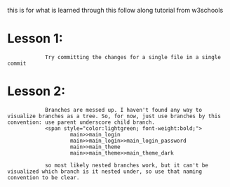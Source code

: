 this is for what is learned through this follow along tutorial from w3schools

#       Lesson 1:
                Try committing the changes for a single file in a single commit

#       Lesson 2:
                Branches are messed up. I haven't found any way to visualize branches as a tree. So, for now, just use branches by this convention: use parent underscore child branch.
                <span style="color:lightgreen; font-weight:bold;">
                        main>>main_login
                        main>>main_login>>main_login_password
                        main>>main_theme
                        main>>main_theme>>main_theme_dark

                so most likely nested branches work, but it can't be visualized which branch is it nested under, so use that naming convention to be clear.